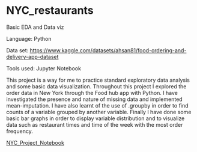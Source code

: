 # NYC_restaurants
Basic EDA and Data viz

Language: Python

Data set: https://www.kaggle.com/datasets/ahsan81/food-ordering-and-delivery-app-dataset

Tools used: Jupyter Notebook

This project is a way for me to practice standard exploratory data analysis and some basic data visualization. Throughout this project I explored the order data in New York through the Food hub app with Python. I have investigated the presence and nature of missing data and implemented mean-imputation. I have also learnt of the use of .groupby in order to find counts of a variable grouped by another variable. Finally I have done some basic bar graphs in order to display variable distribution and to visualize data such as restaurant times and time of the week with the most order frequency.

[NYC_Project_Notebook]([https://github.com/JericoEndaya/NYC_restaurants/blob/main/nyc_project.ipynb](https://nbviewer.org/github/JericoEndaya/Titanic_machine_learning_from_disaster/blob/main/Titanic.ipynb)https://nbviewer.org/github/JericoEndaya/Titanic_machine_learning_from_disaster/blob/main/Titanic.ipynb)
